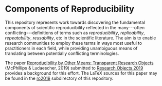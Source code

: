 # Components of Reproducibility
This repository represents work towards discovering the fundamental components of scientific reproducibility reflected in the many---often conflicting---definitions of terms such as *reproducibility*, *replicability*, *repeatability*, *reusability*, etc in the scientific literature.  The aim is to enable research communities to employ these terms in ways most useful to practitioners in each field, while providing unambiguous means of translating between  potentially conflicting terminologies.

The paper [Reproducibility by Other Means: Transparent Research Objects](https://doi.org/10.5281/zenodo.3270559) (McPhillips & Ludaescher, 2019) submitted to [Research Objects 2019](https://researchobject.github.io/ro2019/) provides a background for this effort.  The LaTeX sources for this paper may be found in the [ro2019](https://github.com/tmcphillips/reproducibility-components/tree/master/ro2019) subdirectory of this repository.


